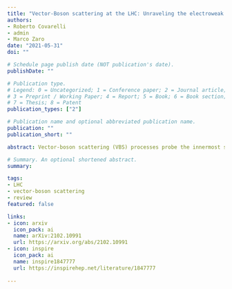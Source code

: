 ```yaml
---
title: "Vector-Boson scattering at the LHC: Unraveling the electroweak sector"
authors:
- Roberto Covarelli
- admin
- Marco Zaro
date: "2021-05-31"
doi: ""

# Schedule page publish date (NOT publication's date).
publishDate: ""

# Publication type.
# Legend: 0 = Uncategorized; 1 = Conference paper; 2 = Journal article;
# 3 = Preprint / Working Paper; 4 = Report; 5 = Book; 6 = Book section;
# 7 = Thesis; 8 = Patent
publication_types: ["2"]

# Publication name and optional abbreviated publication name.
publication: ""
publication_short: ""

abstract: Vector-boson scattering (VBS) processes probe the innermost structure of electroweak (EW) interactions in the Standard Model (SM), and provide a unique sensitivity for new physics phenomena affecting the gauge sector. In this review, we report on the salient aspects of this class of processes, both from the theory and experimental point of view. We start by discussing recent achievements relevant for their theoretical description, some of which have set important milestones in improving the precision and accuracy of the corresponding simulations. We continue by covering the development of experimental techniques aimed at detecting these rare processes and improving the signal sensitivity over large backgrounds. We then summarize the details of the most relevant VBS signatures and review the related measurements available to date, along with their comparison with SM predictions. We conclude by discussing the perspective at the upcoming Large Hadron Collider runs and at future hadron facilities. 

# Summary. An optional shortened abstract.
summary: 

tags:
- LHC
- vector-boson scattering
- review
featured: false

links:
- icon: arxiv
  icon_pack: ai
  name: arXiv:2102.10991
  url: https://arxiv.org/abs/2102.10991
- icon: inspire
  icon_pack: ai
  name: inspire1847777
  url: https://inspirehep.net/literature/1847777
  
---
```


